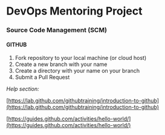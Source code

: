 # DevOps Mentoring Project

### Source Code Management (SCM)

#### GITHUB

1. Fork repository to your local machine (or cloud host)
2. Create a new branch with your name
3. Create a directory with your name on your branch
4. Submit a Pull Request


*Help section:*

[https://lab.github.com/githubtraining/introduction-to-github](https://lab.github.com/githubtraining/introduction-to-github)

[https://guides.github.com/activities/hello-world/](https://guides.github.com/activities/hello-world/)
